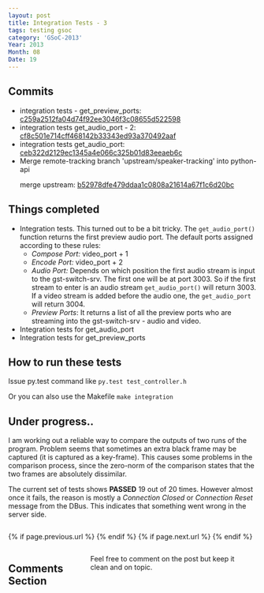 ```yaml
---
layout: post
title: Integration Tests - 3
tags: testing gsoc
category: 'GSoC-2013'
Year: 2013
Month: 08
Date: 19
---
```


<h2>Commits</h2>
<p>
<ul>
<li>integration tests - get_preview_ports: <a href="https://github.com/hyades/gst-switch/commit/c259a2512fa04d74f92ee3046f3c08655d522598">c259a2512fa04d74f92ee3046f3c08655d522598</a></li>
<li>integration tests get_audio_port - 2: <a href="https://github.com/hyades/gst-switch/commit/cf8c501e714cff468142b33343ed93a370492aaf">cf8c501e714cff468142b33343ed93a370492aaf</a></li>
<li>integration tests get_audio_port: <a href="https://github.com/hyades/gst-switch/commit/ceb322d2129ec1345a4e066c325b01d83eeaeb6c">ceb322d2129ec1345a4e066c325b01d83eeaeb6c</a></li>
<li>Merge remote-tracking branch 'upstream/speaker-tracking' into python-api

merge upstream: <a href="https://github.com/hyades/gst-switch/commit/b52978dfe479ddaa1c0808a21614a67f1c6d20bc">b52978dfe479ddaa1c0808a21614a67f1c6d20bc</a></li>
</ul>

</p>


<h2>Things completed</h2>
<p>
	<ul>
		<li>
			Integration tests. This turned out to be a bit tricky. The <code>get_audio_port()</code> function returns the first preview audio port. The default ports assigned according to these rules:
			<ul>
				<li><i>Compose Port:</i> video_port + 1</li>
				<li><i>Encode Port:</i> video_port + 2</li>
				<li><i>Audio Port:</i> Depends on which position the first audio stream is input to the gst-switch-srv. The first one will be at port 3003. So if the first stream to enter is an audio stream <code>get_audio_port()</code> will return 3003. If a video stream is added before the audio one, the <code>get_audio_port</code> will return 3004.</li>
				<li><i>Preview Ports</i>: It returns a list of all the preview ports who are streaming into the gst-switch-srv - audio and video. </li>
			</ul>
		</li>
		<li>Integration tests for get_audio_port</li>
		<li>Integration tests for get_preview_ports</li>
	</ul>
</p>
<h2>How to run these tests</h2>
<p>Issue py.test command like <code>py.test test_controller.h</code></p>
<p>Or you can also use the Makefile <code>make integration</code></p>
<h2>Under progress..</h2>
<p>I am working out a reliable way to compare the outputs of two runs of the program. Problem seems that sometimes an extra black frame may be captured (it is captured as a key-frame). This causes some problems in the comparison process, since the zero-norm of the comparison states that the two frames are absolutely dissimilar.</p>
<p>The current set of tests shows <b>PASSED</b> 19 out of 20 times. However almost once it fails, the reason is mostly a <i>Connection Closed</i> or <i>Connection Reset</i> message from the DBus. This indicates that something went wrong in the server side.</p>

<div class="row">	
	<div class="span9 column">
			<p class="pull-right">{% if page.previous.url %} <a href="{{page.previous.url}}" title="Previous Post: {{page.previous.title}}"><i class="icon-chevron-left"></i></a> 	{% endif %}   {% if page.next.url %} 	<a href="{{page.next.url}}" title="Next Post: {{page.next.title}}"><i class="icon-chevron-right"></i></a> 	{% endif %} </p>  
	</div>

</div>

<div class="row">	
    <div class="span9 columns">    
		<h2>Comments Section</h2>
	    <p>Feel free to comment on the post but keep it clean and on topic.</p>	
		<div id="disqus_thread"></div>
		<script type="text/javascript">
			/* * * CONFIGURATION VARIABLES: EDIT BEFORE PASTING INTO YOUR WEBPAGE * * */
			var disqus_shortname = 'aayushahuja'; // required: replace example with your forum shortname
			
			
			/* * * DON'T EDIT BELOW THIS LINE * * */
			(function() {
				var dsq = document.createElement('script'); dsq.type = 'text/javascript'; dsq.async = true;
				dsq.src = 'http://' + disqus_shortname + '.disqus.com/embed.js';
				(document.getElementsByTagName('head')[0] || document.getElementsByTagName('body')[0]).appendChild(dsq);
			})();
		</script>
		<noscript>Please enable JavaScript to view the <a href="http://disqus.com/?ref_noscript">comments powered by Disqus.</a></noscript>
		<a href="http://disqus.com" class="dsq-brlink">blog comments powered by <span class="logo-disqus">Disqus</span></a>
	</div>
</div>

<!-- Twitter -->
<script>!function(d,s,id){var js,fjs=d.getElementsByTagName(s)[0];if(!d.getElementById(id)){js=d.createElement(s);js.id=id;js.src="//platform.twitter.com/widgets.js";fjs.parentNode.insertBefore(js,fjs);}}(document,"script","twitter-wjs");</script>

<!-- Google + -->
<script type="text/javascript">
  (function() {
    var po = document.createElement('script'); po.type = 'text/javascript'; po.async = true;
    po.src = 'https://apis.google.com/js/plusone.js';
    var s = document.getElementsByTagName('script')[0]; s.parentNode.insertBefore(po, s);
  })();
</script>
<!-- Written by hyades -->

